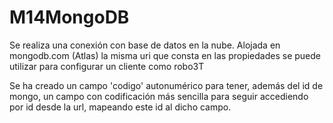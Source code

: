 # M14MongoDB

Se realiza una conexión con base de datos en la nube. Alojada en mongodb.com (Atlas)
la misma uri que consta en las propiedades se puede utilizar para configurar un cliente como robo3T

Se ha creado un campo 'codigo' autonumérico para tener, además del id de mongo, un campo con codificación más sencilla para seguir accediendo por id desde la url, mapeando este id al dicho campo.
